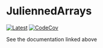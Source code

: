 # JuliennedArrays

[![Latest](https://img.shields.io/badge/docs-latest-blue.svg)](https://bramtayl.github.io/JuliennedArrays.jl/latest)
[![CodeCov](https://codecov.io/gh/bramtayl/JuliennedArrays.jl/branch/master/graph/badge.svg)](https://codecov.io/gh/bramtayl/JuliennedArrays.jl)

See the documentation linked above
